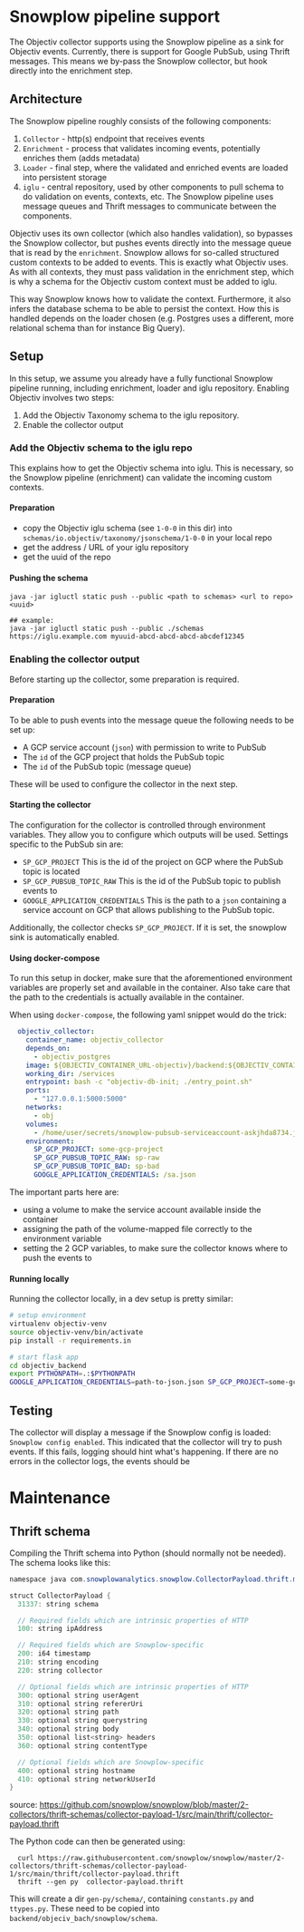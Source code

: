 # Snowplow pipeline support

The Objectiv collector supports using the Snowplow pipeline as a sink for Objectiv events. Currently, there is support 
for Google PubSub, using Thrift messages. This means we by-pass the Snowplow collector, but hook directly into the
enrichment step.

## Architecture
The Snowplow pipeline roughly consists of the following components:
1. `Collector` - http(s) endpoint that receives events
2. `Enrichment` - process that validates incoming events, potentially enriches them (adds metadata)
3. `Loader` - final step, where the validated and enriched events are loaded into persistent storage
4. `iglu` - central repository, used by other components to pull schema to do validation on events, contexts, etc.
The Snowplow pipeline uses message queues and Thrift messages to communicate between the components.

Objectiv uses its own collector (which also handles validation), so bypasses the Snowplow collector, but pushes events 
directly into the message queue that is read by the `enrichment`. Snowplow allows for so-called structured custom 
contexts to be added to events. This is exactly what Objectiv uses. As with all contexts, they must pass validation in 
the enrichment step, which is why a schema for the Objectiv custom context must be added to iglu.

This way Snowplow knows how to validate the context. Furthermore, it also infers the database schema to be able to persist
the context. How this is handled depends on the loader chosen (e.g. Postgres uses a different, more relational schema 
than for instance Big Query).

## Setup
In this setup, we assume you already have a fully functional Snowplow pipeline running, including enrichment, loader 
and iglu repository. Enabling Objectiv involves two steps:
1. Add the Objectiv Taxonomy schema to the iglu repository.
2. Enable the collector output

### Add the Objectiv schema to the iglu repo
This explains how to get the Objectiv schema into iglu. This is necessary, so the Snowplow pipeline (enrichment) can 
validate the incoming custom contexts.
#### Preparation

- copy the Objectiv iglu schema (see `1-0-0` in this dir) into `schemas/io.objectiv/taxonomy/jsonschema/1-0-0` in your local repo
- get the address / URL of your iglu repository
- get the uuid of the repo

#### Pushing the schema
```shell
java -jar igluctl static push --public <path to schemas> <url to repo> <uuid>

## example:
java -jar igluctl static push --public ./schemas https://iglu.example.com myuuid-abcd-abcd-abcd-abcdef12345
``` 


### Enabling the collector output
Before starting up the collector, some preparation is required.

#### Preparation
To be able to push events into the message queue the following needs to be set up:
- A GCP service account (`json`) with permission to write to PubSub
- The `id` of the GCP project that holds the PubSub topic
- The `id` of the PubSub topic (message queue)

These will be used to configure the collector in the next step.

#### Starting the collector
The configuration for the collector is controlled through environment variables. They allow you to configure which outputs
will be used. Settings specific to the PubSub sin are:

- `SP_GCP_PROJECT` This is the id of the project on GCP where the PubSub topic is located
- `SP_GCP_PUBSUB_TOPIC_RAW` This is the id of the PubSub topic to publish events to
- `GOOGLE_APPLICATION_CREDENTIALS` This is the path to a `json` containing a service account on GCP that allows publishing
 to the PubSub topic.

Additionally, the collector checks `SP_GCP_PROJECT`. If it is set, the snowplow sink is automatically enabled.

#### Using docker-compose
To run this setup in docker, make sure that the aforementioned environment variables are properly set and available in the
container. Also take care that the path to the credentials is actually available in the container.

When using `docker-compose`, the following yaml snippet would do the trick:
```yaml
  objectiv_collector:
    container_name: objectiv_collector
    depends_on:
      - objectiv_postgres
    image: ${OBJECTIV_CONTAINER_URL-objectiv}/backend:${OBJECTIV_CONTAINER_TAG-latest}
    working_dir: /services
    entrypoint: bash -c "objectiv-db-init; ./entry_point.sh"
    ports:
      - "127.0.0.1:5000:5000"
    networks:
      - obj
    volumes:
      - /home/user/secrets/snowplow-pubsub-serviceaccount-askjhda8734.json:/sa.json
    environment:
      SP_GCP_PROJECT: some-gcp-project
      SP_GCP_PUBSUB_TOPIC_RAW: sp-raw
      SP_GCP_PUBSUB_TOPIC_BAD: sp-bad
      GOOGLE_APPLICATION_CREDENTIALS: /sa.json
```

The important parts here are:
- using a volume to make the service account available inside the container
- assigning the path of the volume-mapped file correctly to the environment variable
- setting the 2 GCP variables, to make sure the collector knows where to push the events to

#### Running locally
Running the collector locally, in a dev setup is pretty similar:

```sh
# setup environment
virtualenv objectiv-venv
source objectiv-venv/bin/activate
pip install -r requirements.in

# start flask app
cd objectiv_backend
export PYTHONPATH=.:$PYTHONPATH
GOOGLE_APPLICATION_CREDENTIALS=path-to-json.json SP_GCP_PROJECT=some-gcp-project SP_GCP_PUBSUB_TOPIC_RAW=sp-raw-topic flask run
```

## Testing
The collector will display a message if the Snowplow config is loaded:
`Snowplow config enabled`.
This indicated that the collector will try to push events. If this fails, logging should hint what's happening. If there 
are no errors in the collector logs, the events should be

# Maintenance

## Thrift schema
Compiling the Thrift schema into Python (should normally not be needed). The schema looks like this:
```java
namespace java com.snowplowanalytics.snowplow.CollectorPayload.thrift.model1

struct CollectorPayload {
  31337: string schema

  // Required fields which are intrinsic properties of HTTP
  100: string ipAddress

  // Required fields which are Snowplow-specific
  200: i64 timestamp
  210: string encoding
  220: string collector

  // Optional fields which are intrinsic properties of HTTP
  300: optional string userAgent
  310: optional string refererUri
  320: optional string path
  330: optional string querystring
  340: optional string body
  350: optional list<string> headers
  360: optional string contentType

  // Optional fields which are Snowplow-specific
  400: optional string hostname
  410: optional string networkUserId
}
```
source: https://github.com/snowplow/snowplow/blob/master/2-collectors/thrift-schemas/collector-payload-1/src/main/thrift/collector-payload.thrift

The Python code can then be generated using:
```shell
  curl https://raw.githubusercontent.com/snowplow/snowplow/master/2-collectors/thrift-schemas/collector-payload-1/src/main/thrift/collector-payload.thrift
  thrift --gen py  collector-payload.thrift
```
This will create a dir `gen-py/schema/`, containing `constants.py` and `ttypes.py`. These need to be copied into 
`backend/objeciv_bach/snowplow/schema`.
